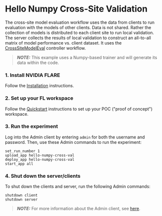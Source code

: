 # Hello Numpy Cross-Site Validation

The cross-site model evaluation workflow uses the data from clients to run evaluation with the models of other clients. Data is not shared. Rather the collection of models is distributed to each client site to run local validation. The server collects the results of local validation to construct an all-to-all matrix of model performance vs. client dataset. It uses the [CrossSiteModelEval](https://nvidia.github.io/NVFlare/apidocs/nvflare.app_common.workflows.html#nvflare.app_common.workflows.cross_site_model_eval.CrossSiteModelEval) controller workflow.

> **_NOTE:_** This example uses a Numpy-based trainer and will generate its data within the code.

### 1. Install NVIDIA FLARE

Follow the [Installation](https://nvidia.github.io/NVFlare/installation.html) instructions.

### 2. Set up your FL workspace

Follow the [Quickstart](https://nvidia.github.io/NVFlare/quickstart.html) instructions to set up your POC ("proof of concept") workspace.

### 3. Run the experiment

Log into the Admin client by entering `admin` for both the username and password.
Then, use these Admin commands to run the experiment:

```
set_run_number 1
upload_app hello-numpy-cross-val
deploy_app hello-numpy-cross-val
start_app all
```

### 4. Shut down the server/clients

To shut down the clients and server, run the following Admin commands:
```
shutdown client
shutdown server
```

> **_NOTE:_** For more information about the Admin client, see [here](https://nvidia.github.io/NVFlare/user_guide/admin_commands.html).
